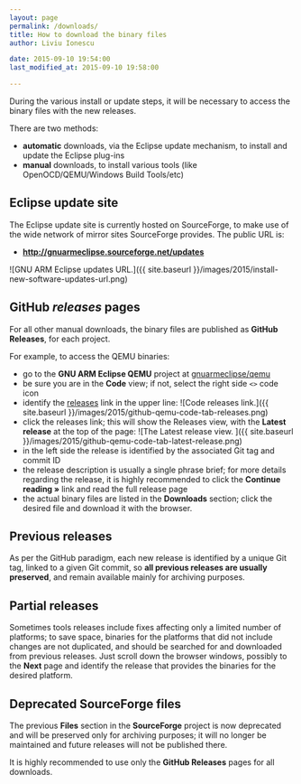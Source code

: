 ```yaml
---
layout: page
permalink: /downloads/
title: How to download the binary files
author: Liviu Ionescu

date: 2015-09-10 19:54:00
last_modified_at: 2015-09-10 19:58:00

---
```


During the various install or update steps, it will be necessary to access the binary files with the new releases.

There are two methods:
- **automatic** downloads, via the Eclipse update mechanism, to install and update the Eclipse plug-ins 
- **manual** downloads, to install various tools (like OpenOCD/QEMU/Windows Build Tools/etc)

## Eclipse update site

The Eclipse update site is currently hosted on SourceForge, to make use of the wide network of mirror sites SourceForge provides. The public URL is:
- **http://gnuarmeclipse.sourceforge.net/updates**

![GNU ARM Eclipse updates URL.]({{ site.baseurl }}/images/2015/install-new-software-updates-url.png)

## GitHub _releases_ pages

For all other manual downloads, the binary files are published as **GitHub Releases**, for each project.

For example, to access the QEMU binaries:
- go to the **GNU ARM Eclipse QEMU** project at [gnuarmeclipse/qemu](https://github.com/gnuarmeclipse/qemu)
- be sure you are in the **Code** view; if not, select the right side `<>` code icon
- identify the [releases](https://github.com/gnuarmeclipse/qemu/releases) link in the upper line:
  ![Code releases link.]({{ site.baseurl }}/images/2015/github-qemu-code-tab-releases.png)
- click the releases link; this will show the Releases view, with the **Latest release** at the top of the page:
  ![The Latest release view. ]({{ site.baseurl }}/images/2015/github-qemu-code-tab-latest-release.png)
- in the left side the release is identified by the associated Git tag and commit ID
- the release description is usually a single phrase brief; for more details regarding the release, it is highly recommended to click the **Continue reading »** link and read the full release page
- the actual binary files are listed in the **Downloads** section; click the desired file and download it with the browser.

## Previous releases

As per the GitHub paradigm, each new release is identified by a unique Git tag, linked to a given Git commit, so **all previous releases are usually preserved**, and remain available mainly for archiving purposes.

## Partial releases

Sometimes tools releases include fixes affecting only a limited number of platforms; to save space, binaries for the platforms that did not include changes are not duplicated, and should be searched for and downloaded from previous releases. Just scroll down the browser windows, possibly to the **Next** page and identify the release that provides the binaries for the desired platform.
 
## Deprecated SourceForge files

The previous **Files** section in the **SourceForge** project is now deprecated and will be preserved only for archiving purposes; it will no longer be maintained and future releases will not be published there. 

It is highly recommended to use only the **GitHub Releases** pages for all downloads.

